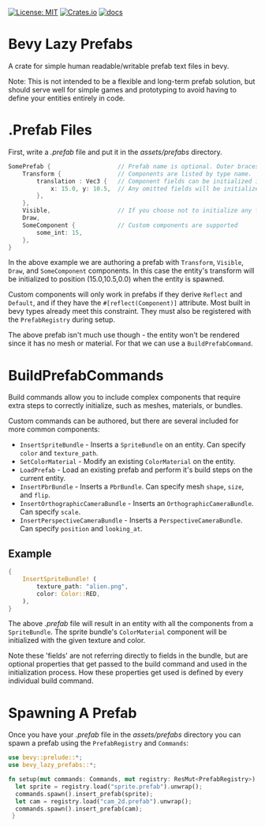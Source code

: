 [![License: MIT](https://img.shields.io/badge/License-MIT-yellow.svg)](https://opensource.org/licenses/MIT)
[![Crates.io](https://img.shields.io/crates/v/bevy_lazy_prefabs)](https://crates.io/crates/bevy_lazy_prefabs)
[![docs](https://docs.rs/bevy_lazy_prefabs/badge.svg)](https://docs.rs/bevy_lazy_prefabs/)

# Bevy Lazy Prefabs

A crate for simple human readable/writable prefab text files in bevy.

Note: This is not intended to be a flexible and long-term prefab solution, but should serve well for
simple games and prototyping to avoid having to define your entities entirely in code.

# .Prefab Files

First, write a *.prefab* file and put it in the *assets/prefabs* directory. 
```rust
SomePrefab {                   // Prefab name is optional. Outer braces are required. 
    Transform {                // Components are listed by type name.
        translation : Vec3 {   // Component fields can be initialized inside nested curly braces.
            x: 15.0, y: 10.5,  // Any omitted fields will be initialized to default.
        },
    },
    Visible,                   // If you choose not to initialize any fields, the braces can be omitted entirely.
    Draw,
    SomeComponent {            // Custom components are supported
        some_int: 15,
    },
}
```

In the above example we are authoring a prefab with `Transform`, `Visible`, `Draw`, and `SomeComponent` components.
In this case the entity's transform will be initialized to position (15.0,10.5,0.0) when the entity is spawned.

Custom components will only work in prefabs if they derive `Reflect` and `Default`, and if they have the 
`#[reflect(Component)]` attribute. Most built in bevy types already meet this constraint. They must also be 
registered with the `PrefabRegistry` during setup.

The above prefab isn't much use though - the entity won't be rendered since it has no mesh or material. 
For that we can use a `BuildPrefabCommand`.

# BuildPrefabCommands

Build commands allow you to include complex components that require extra steps to correctly initialize, 
such as meshes, materials, or bundles.

Custom commands can be authored, but there are several included for more common components:
- `InsertSpriteBundle` - Inserts a `SpriteBundle` on an entity. Can specify `color` and `texture_path`.
- `SetColorMaterial` - Modify an existing `ColorMaterial` on the entity.
- `LoadPrefab` - Load an existing prefab and perform it's build steps on the current entity. 
- `InsertPbrBundle` - Inserts a `PbrBundle`. Can specify mesh `shape`, `size`, and `flip`.
- `InsertOrthographicCameraBundle` - Inserts an `OrthographicCameraBundle`. Can specify `scale`.
- `InsertPerspectiveCameraBundle` - Inserts a `PerspectiveCameraBundle`. Can specify `position` and `looking_at`.


## Example

```rust
{
    InsertSpriteBundle! (          
        texture_path: "alien.png", 
        color: Color::RED,         
    ),
}
```

The above *.prefab* file will result in an entity with all the components from a  `SpriteBundle`. The sprite bundle's 
`ColorMaterial` component will be initialized with the given texture and color. 

Note these 'fields' are not referring directly to fields in the bundle, but are optional properties that get passed 
to the build command and used in the initialization process. How these properties get used is defined by every 
individual build command.

# Spawning A Prefab

Once you have your *.prefab* file in the *assets/prefabs* directory you can spawn a prefab using the 
`PrefabRegistry` and `Commands`:

```rust
use bevy::prelude::*;
use bevy_lazy_prefabs::*;

fn setup(mut commands: Commands, mut registry: ResMut<PrefabRegistry>) {
  let sprite = registry.load("sprite.prefab").unwrap();
  commands.spawn().insert_prefab(sprite);
  let cam = registry.load("cam_2d.prefab").unwrap();
  commands.spawn().insert_prefab(cam);
 }
``` 
